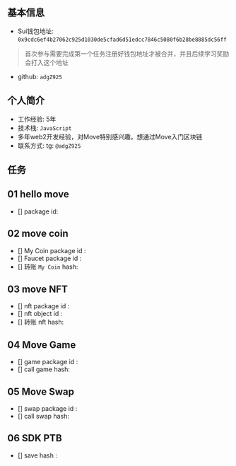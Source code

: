 ## 基本信息

- Sui钱包地址: `0x9cdc6ef4b27062c925d1030de5cfad6d51edcc7846c5080f6b28be8885dc56ff`

> 首次参与需要完成第一个任务注册好钱包地址才被合并，并且后续学习奖励会打入这个地址

- github: `adgZ925`

## 个人简介

- 工作经验: 5年
- 技术栈: `JavaScript`
- 多年web2开发经验，对Move特别感兴趣，想通过Move入门区块链
- 联系方式: tg: `@adgZ925`

## 任务

## 01 hello move

- [] package id:

## 02 move coin

- [] My Coin package id :
- [] Faucet package id :
- [] 转账 `My Coin` hash:

## 03 move NFT

- [] nft package id :
- [] nft object id :
- [] 转账 nft  hash:

## 04 Move Game

- [] game package id :
- [] call game hash:

## 05 Move Swap

- [] swap package id :
- [] call swap hash:

## 06 SDK PTB

- [] save hash :
